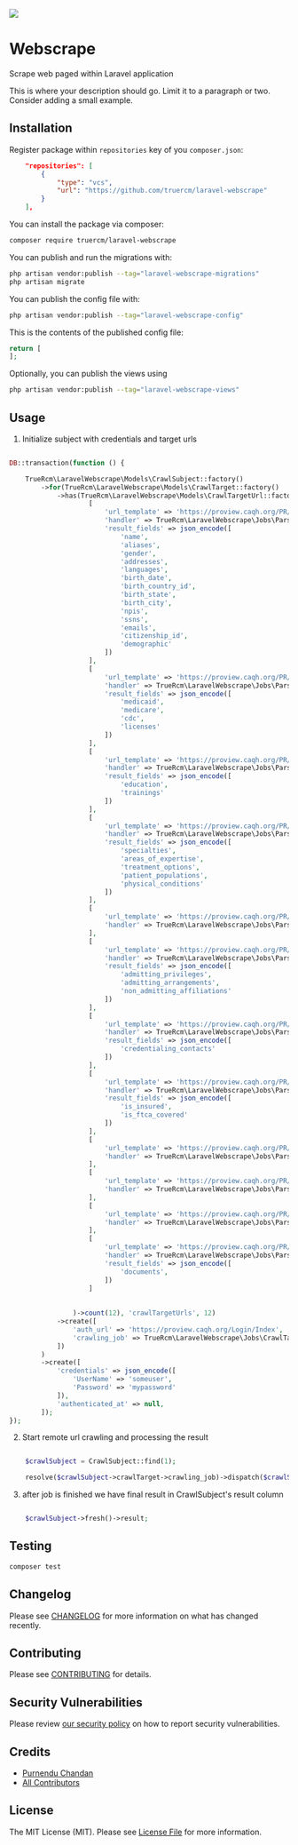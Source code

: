 ![](https://banners.beyondco.de/Webscrape.png?theme=light&packageManager=composer+require&packageName=truercm%2Flaravel-webscrape&pattern=diagonalLines&style=style_1&description=Scrape+web+paged+within+Laravel+application&md=1&showWatermark=0&fontSize=100px&images=cloud-download)

# Webscrape 

Scrape web paged within Laravel application

This is where your description should go. Limit it to a paragraph or two. Consider adding a small example.

## Installation

Register package within `repositories` key of you `composer.json`:

```json
    "repositories": [
        {
            "type": "vcs",
            "url": "https://github.com/truercm/laravel-webscrape"
        }
    ],
```

You can install the package via composer:

```bash
composer require truercm/laravel-webscrape
```

You can publish and run the migrations with:

```bash
php artisan vendor:publish --tag="laravel-webscrape-migrations"
php artisan migrate
```

You can publish the config file with:

```bash
php artisan vendor:publish --tag="laravel-webscrape-config"
```

This is the contents of the published config file:

```php
return [
];
```

Optionally, you can publish the views using

```bash
php artisan vendor:publish --tag="laravel-webscrape-views"
```

## Usage

1. Initialize subject with credentials and target urls

```php

DB::transaction(function () {

    TrueRcm\LaravelWebscrape\Models\CrawlSubject::factory()
        ->for(TrueRcm\LaravelWebscrape\Models\CrawlTarget::factory()
            ->has(TrueRcm\LaravelWebscrape\Models\CrawlTargetUrl::factory()->sequence(
                    [
                        'url_template' => 'https://proview.caqh.org/PR/PersonalInfo',
                        'handler' => TrueRcm\LaravelWebscrape\Jobs\ParsePersonalInfoPage::class,
                        'result_fields' => json_encode([
                            'name',
                            'aliases',
                            'gender',
                            'addresses',
                            'languages',
                            'birth_date',
                            'birth_country_id',
                            'birth_state',
                            'birth_city',
                            'npis',
                            'ssns',
                            'emails',
                            'citizenship_id',
                            'demographic'
                        ])
                    ],
                    [
                        'url_template' => 'https://proview.caqh.org/PR/ProfessionalID',
                        'handler' => TrueRcm\LaravelWebscrape\Jobs\ParseProfessionalIdPage::class,
                        'result_fields' => json_encode([
                            'medicaid',
                            'medicare',
                            'cdc',
                            'licenses'
                        ])
                    ],
                    [
                        'url_template' => 'https://proview.caqh.org/PR/Education/EducationAndProfessionalTraining',
                        'handler' => TrueRcm\LaravelWebscrape\Jobs\ParseEducationAndProfessionalTrainingPage::class,
                        'result_fields' => json_encode([
                            'education',
                            'trainings'
                        ])
                    ],
                    [
                        'url_template' => 'https://proview.caqh.org/PR/Specialities',
                        'handler' => TrueRcm\LaravelWebscrape\Jobs\ParseSpecialitiesPage::class,
                        'result_fields' => json_encode([
                            'specialties',
                            'areas_of_expertise',
                            'treatment_options',
                            'patient_populations',
                            'physical_conditions'
                        ])
                    ],
                    [
                        'url_template' => 'https://proview.caqh.org/PR/PracticeLocation',
                        'handler' => TrueRcm\LaravelWebscrape\Jobs\ParsePracticeLocationPage::class,
                    ],
                    [
                        'url_template' => 'https://proview.caqh.org/PR/HospitalAffiliation',
                        'handler' => TrueRcm\LaravelWebscrape\Jobs\ParseHospitalAffiliationPage::class,
                        'result_fields' => json_encode([
                            'admitting_privileges',
                            'admitting_arrangements',
                            'non_admitting_affiliations'
                        ])
                    ],
                    [
                        'url_template' => 'https://proview.caqh.org/PR/CredentialingContact',
                        'handler' => TrueRcm\LaravelWebscrape\Jobs\ParseCredentialingContactPage::class,
                        'result_fields' => json_encode([
                            'credentialing_contacts'
                        ])
                    ],
                    [
                        'url_template' => 'https://proview.caqh.org/PR/ProfessionalLiability',
                        'handler' => TrueRcm\LaravelWebscrape\Jobs\ParseProfessionalLiabilityPage::class,
                        'result_fields' => json_encode([
                            'is_insured',
                            'is_ftca_covered'
                        ])
                    ],
                    [
                        'url_template' => 'https://proview.caqh.org/PR/EmploymentInformation',
                        'handler' => TrueRcm\LaravelWebscrape\Jobs\ParseEmploymentInformationPage::class,
                    ],
                    [
                        'url_template' => 'https://proview.caqh.org/PR/References',
                        'handler' => TrueRcm\LaravelWebscrape\Jobs\ParseReferencesPage::class,
                    ],
                    [
                        'url_template' => 'https://proview.caqh.org/PR/Disclosure/MA',
                        'handler' => TrueRcm\LaravelWebscrape\Jobs\ParseDisclosureMaPage::class,
                    ],
                    [
                        'url_template' => 'https://proview.caqh.org/PR/Documents',
                        'handler' => TrueRcm\LaravelWebscrape\Jobs\ParseDocumentsPage::class,
                        'result_fields' => json_encode([
                            'documents',
                        ])
                    ]
                    
                    
                )->count(12), 'crawlTargetUrls', 12)
            ->create([
                'auth_url' => 'https://proview.caqh.org/Login/Index',
                'crawling_job' => TrueRcm\LaravelWebscrape\Jobs\CrawlTargetJob::class,
            ])
        )
        ->create([
            'credentials' => json_encode([
                'UserName' => 'someuser',
                'Password' => 'mypassword'
            ]),
            'authenticated_at' => null,
        ]);
});
```

2. Start remote url crawling and processing the result

```php

    $crawlSubject = CrawlSubject::find(1);

    resolve($crawlSubject->crawlTarget->crawling_job)->dispatch($crawlSubject);

```

3. after job is finished we have final result in CrawlSubject's result column

```php

    $crawlSubject->fresh()->result;
```

## Testing

```bash
composer test
```

## Changelog

Please see [CHANGELOG](CHANGELOG.md) for more information on what has changed recently.

## Contributing

Please see [CONTRIBUTING](CONTRIBUTING.md) for details.

## Security Vulnerabilities

Please review [our security policy](../../security/policy) on how to report security vulnerabilities.

## Credits

- [Purnendu Chandan](https://github.com/Purnendu-extreme)
- [All Contributors](../../contributors)

## License

The MIT License (MIT). Please see [License File](LICENSE.md) for more information.
